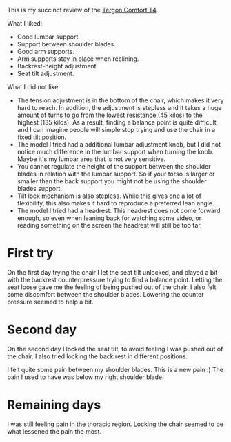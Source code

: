
This is my succinct review of the [Tergon Comfort
T4](https://www.tergon.com/comfort-officechairs/comfort-t41ll).

What I liked:

- Good lumbar support.
- Support between shoulder blades.
- Good arm supports.
- Arm supports stay in place when reclining.
- Backrest-height adjustment.
- Seat tilt adjustment.

What I did not like:

- The tension adjustment is in the bottom of the chair, which makes it very
  hard to reach. In addition, the adjustment is stepless and it takes a huge
  amount of turns to go from the lowest resistance (45 kilos) to the highest
  (135 kilos). As a result, finding a balance point is quite difficult, and I
  can imagine people will simple stop trying and use the chair in a fixed tilt
  position.
- The model I tried had a additional lumbar adjustment knob, but I did not
  notice much difference in the lumbar support when turning the knob. Maybe
  it's my lumbar area that is not very sensitive.
- You cannot regulate the height of the support between the shoulder blades in
  relation with the lumbar support. So if your torso is larger or smaller than
  the back support you might not be using the shoulder blades support.
- Tilt lock mechanism is also stepless. While this gives one a lot of
  flexibility, this also makes it hard to reproduce a preferred lean angle.
- The model I tried had a headrest. This headrest does not come forward enough,
  so even when leaning back for watching some video, or reading something on
  the screen the headrest will still be too far.

# First try

On the first day trying the chair I let the seat tilt unlocked, and played a
bit with the backrest counterpressure trying to find a balance point. Letting
the seat loose gave me the feeling of being pushed out of the chair. I also
felt some discomfort between the shoulder blades. Lowering the counter pressure
seemed to help a bit.

# Second day

On the second day I locked the seat tilt, to avoid feeling I was pushed out of
the chair. I also tried locking the back rest in different positions.

I felt quite some pain between my shoulder blades. This is a new pain :) The
pain I used to have was below my right shoulder blade.

# Remaining days

I was still feeling pain in the thoracic region. Locking the chair seemed to be
what lessened the pain the most.
